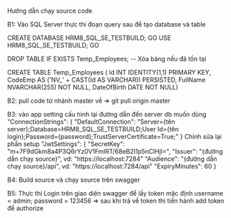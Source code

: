 Hướng dẫn chạy source code

B1: Vào SQL Server thực thi đoạn query sau để tạo database và table

CREATE DATABASE HRM8_SQL_SE_TESTBUILD;
GO
USE HRM8_SQL_SE_TESTBUILD;
GO

DROP TABLE IF EXISTS Temp_Employees; -- Xóa bảng nếu đã tồn tại

CREATE TABLE Temp_Employees ( Id INT IDENTITY(1,1) PRIMARY KEY, 
CodeEmp AS ('NV_' + CAST(Id AS VARCHAR)) PERSISTED,
FullName NVARCHAR(255) NOT NULL, 
DateOfBirth DATE NOT NULL)

B2: pull code từ nhánh master về => git pull origin master 

B3: vào app setting cấu hình lại đường dẫn đến server db muốn dùng
"ConnectionStrings": {
  "DefaultConnection": "Server={tên server};Database=HRM8_SQL_SE_TESTBUILD;User Id={tên login};Password={password};TrustServerCertificate=True;"
}
Chỉnh sửa lại phần setup "JwtSettings": {
  "SecretKey": "m+7F9dGkm8a4P3Q6rYz0V1FmlRT/68eB2I1p5nClHjI=",
  "Issuer": "{đường dẫn chạy source}", vd: "https://localhost:7284"
  "Audience": "{đường dẫn chạy source}/api", vd: "https://localhost:7284/api"
  "ExpiryMinutes": 60
}

B4: Build source và chạy source trên swagger

B5: Thực thi Login trên giao diện swagger để lấy token mặc định username = admin; password = 123456 => sau khi trả về token thì tiến hành add token để authorize
